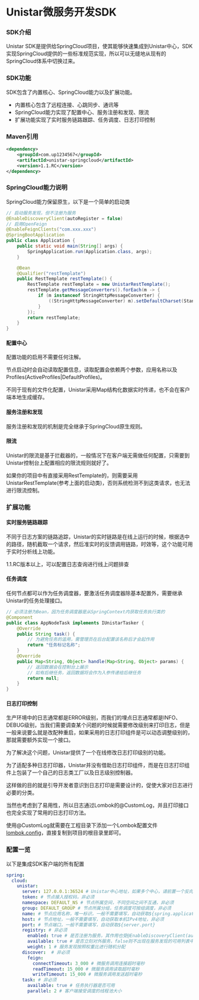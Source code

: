 # Unistar微服务开发SDK

### SDK介绍

Unistar SDK是提供给SpringCloud项目，使其能够快速集成到Unistar中心，SDK实现SpringCloud提供的一些标准规范实现，所以可以无缝地从现有的SpringCloud体系中切换过来。

### SDK功能

SDK包含了内置核心、SpringCloud能力以及扩展功能。

- 内置核心包含了远程连接、心跳同步、通讯等
- SpringCloud能力实现了配置中心、服务注册和发现、限流
- 扩展功能实现了实时服务链路跟踪、任务调度、日志打印控制

### Maven引用

```xml
<dependency>
    <groupId>com.up1234567</groupId>
    <artifactId>unistar-springcloud</artifactId>
    <version>1.1.RC</version>
</dependency>
```

### SpringCloud能力说明

SpringCloud能力保留原生，以下是一个简单的启动类

```java
// 启动服务发现，但不注册为服务
@EnableDiscoveryClient(autoRegister = false)
// 启用OpenFeign
@EnableFeignClients("com.xxx.xxx")
@SpringBootApplication
public class Application {
    public static void main(String[] args) {
        SpringApplication.run(Application.class, args);
    }

    @Bean
    @Qualifier("restTemplate")
    public RestTemplate restTemplate() {
        RestTemplate restTemplate = new UnistarRestTemplate();
        restTemplate.getMessageConverters().forEach(m -> {
            if (m instanceof StringHttpMessageConverter) {
                ((StringHttpMessageConverter) m).setDefaultCharset(StandardCharsets.UTF_8);
            }
        });
        return restTemplate;
    }
}
```

#### 配置中心

配置功能的启用不需要任何注解。

节点启动时会自动读取配置信息，读取配置会依赖两个参数，应用名称以及Profiles(ActiveProfiles|DefaultProfiles)。

不同于现有的文件化配置，Unistar采用Map结构化数据实时传递，也不会在客户端本地生成缓存。

#### 服务注册和发现

服务注册和发现的机制是完全继承于SpringCloud原生规则。

#### 限流

Unistar的限流是基于拦截器的，一般情况下在客户端无需做任何配置，只需要到Unistar控制台上配置相应的限流规则就好了。

如果你的项目中有直接采用RestTemplate的，则需要采用UnistarRestTemplate(参考上面的启动类)，否则系统检测不到这类请求，也无法进行限流控制。

### 扩展功能

#### 实时服务链路跟踪

不同于日志方案的链路追踪，Unistar的实时链路是在线上运行的时候，根据选中的路径，随机截取一个请求，然后准实时的反馈调用链路，时效等，这个功能可用于实时分析线上功能。

1.1.RC版本以上，可以配置日志查询进行线上问题排查

#### 任务调度

任何节点都可以作为任务调度器，要激活任务调度器除基本配置外，需要继承Unistar的任务处理接口。

```java
// 必须注册为Bean，因为任务调度器是从SpringContext内获取任务执行类的
@Component
public class AppNodeTask implements IUnistarTasker {
    @Override
    public String task() {
        // 为避免任务的滥用，需管理员在后台配置该名称后才会起作用
        return "任务标记名称";
    }
    @Override
    public Map<String, Object> handle(Map<String, Object> params) {
        // 返回数据会在控制台上展示
        // 如有后继任务，返回数据将会作为入参传递给后继任务
        return null;
    }
}
```

#### 日志打印控制

生产环境中的日志通常都是ERROR级别，而我们的埋点日志通常都是INFO、DEBUG级别，当我们需要调查某个问题的时候就需要修改级别来打印日志，但是一般来说要么就是改配种重启，如果采用的日志打印组件是可以动态调整级别的，那就需要额外实现一个接口。

为了解决这个问题，Unistar提供了一个在线修改日志打印级别的功能。

为了适配多种日志打印器，Unistar并没有借助日志打印组件，而是在日志打印组件上包装了一个自己的日志类工厂以及日志级别控制器。

这样做的目的就是引导开发者意识到日志打印是需要设计的，促使大家对日志进行必要的分类。

当然也考虑到了易用性，所以日志通过Lombok的@CustomLog，并且打印接口也完全实现了常用的日志打印方法。

使用@CustomLog就需要在工程目录下添加一个Lombok配置文件[lombok.config](../doc/lombok/lombok.config)，直接复制到项目的根目录里即可。


### 配置一览

以下是集成SDK客户端的所有配置

```yaml
spring:
  cloud:
    unistar:
      server: 127.0.0.1:36524 # Unistar中心地址，如果多个中心，请前置一个反向代理，比如Nginx
      token: # 节点接入授权码，非必须
      namespace: DEFAULT_NS # 节点所属空间，不同空间之间不互通，非必须
      group: DEFAULT_GROUP # 节点所属分组，任务调度可按组调度，非必须
      name: # 节点应用名称，唯一标识，一般不需要填写，自动获取${spring.application.name}，请勿上线后修改
      host: # 节点地址，一般不需要填写，自动获取本机IPv4地址，非必须
      port: # 节点端口，一般不需要填写，自动获取${server.port}
      registry: # 非必须
        enabled: true # 是否注册为服务，其作用也受@EnableDiscoveryClient(autoRegister = false)影响
        available: true # 是否立刻对外服务，false则不出现在服务发现的可用列表中
        weight: 1 # 服务发现按照权重比进行随机分配
      discover:  # 非必须
        feign: 
          connectTimeout: 3_000 # 微服务调用连接超时毫秒
          readTimeout: 15_000 # 微服务调用读取超时毫秒
          writeTimeout: 15_000 # 微服务调用发送超时毫秒
      task: # 非必须
        available: true # 任务执行器是否可用
        parallel: 2 # 客户端接受调度的线程池大小
```
  
